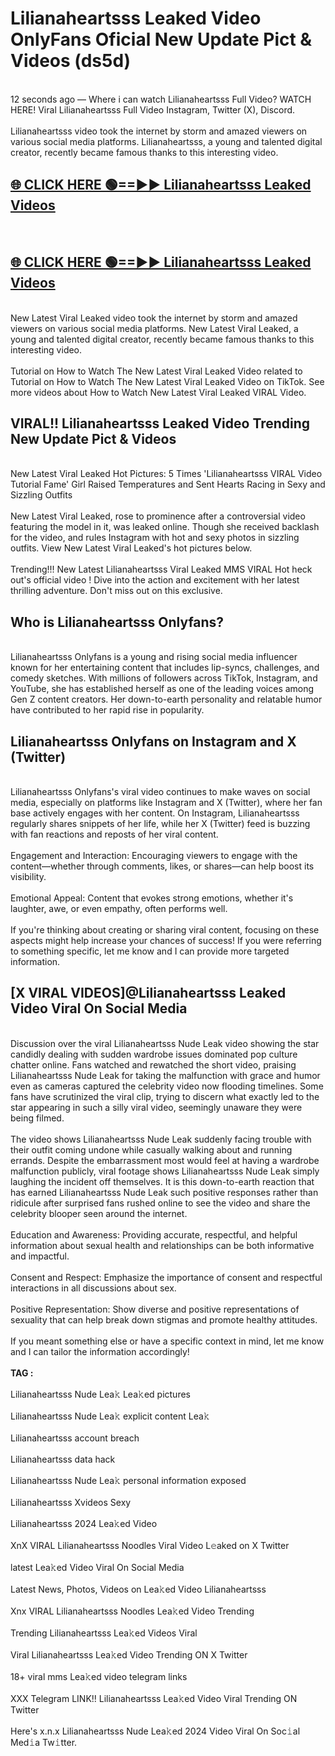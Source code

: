 # Lilianaheartsss Leaked Video OnlyFans Oficial New Update Pict & Videos (ds5d)
<br>
12 seconds ago — Where i can watch Lilianaheartsss Full Video? WATCH HERE! Viral Lilianaheartsss Full Video Instagram, Twitter (X), Discord.
<br><br>
Lilianaheartsss video took the internet by storm and amazed viewers on various social media platforms. Lilianaheartsss, a young and talented digital creator, recently became famous thanks to this interesting video.
<br>
<h2><a href="https://play.trustnlinepharmacy.us?title=Lilianaheartsss">🌐 CLICK HERE 🟢==►► Lilianaheartsss Leaked Videos</a></h2>
<br>
<h2><a href="https://play.trustnlinepharmacy.us?title=Lilianaheartsss">🌐 CLICK HERE 🟢==►► Lilianaheartsss Leaked Videos</a></h2>
<br>
New Latest Viral Leaked video took the internet by storm and amazed viewers on various social media platforms. New Latest Viral Leaked, a young and talented digital creator, recently became famous thanks to this interesting video.
<br><br>
Tutorial on How to Watch The New Latest Viral Leaked Video related to Tutorial on How to Watch The New Latest Viral Leaked Video on TikTok. See more videos about How to Watch New Latest Viral Leaked VIRAL Video.
<br>
<h2>VIRAL!! Lilianaheartsss Leaked Video Trending New Update Pict & Videos</h2>
<br>
New Latest Viral Leaked Hot Pictures: 5 Times 'Lilianaheartsss VIRAL Video Tutorial Fame' Girl Raised Temperatures and Sent Hearts Racing in Sexy and Sizzling Outfits
<br><br>
New Latest Viral Leaked, rose to prominence after a controversial video featuring the model in it, was leaked online. Though she received backlash for the video, and rules Instagram with hot and sexy photos in sizzling outfits. View New Latest Viral Leaked's hot pictures below.
<br><br>
Trending!!! New Latest Lilianaheartsss Viral Leaked MMS VIRAL Hot heck out's official video ! Dive into the action and excitement with her latest thrilling adventure. Don't miss out on this exclusive.
<br>
<h2>Who is Lilianaheartsss Onlyfans?</h2>
<br>
Lilianaheartsss Onlyfans is a young and rising social media influencer known for her entertaining content that includes lip-syncs, challenges, and comedy sketches. With millions of followers across TikTok, Instagram, and YouTube, she has established herself as one of the leading voices among Gen Z content creators. Her down-to-earth personality and relatable humor have contributed to her rapid rise in popularity.
<br>
<h2>Lilianaheartsss Onlyfans on Instagram and X (Twitter)</h2>
<br>
Lilianaheartsss Onlyfans's viral video continues to make waves on social media, especially on platforms like Instagram and X (Twitter), where her fan base actively engages with her content. On Instagram, Lilianaheartsss regularly shares snippets of her life, while her X (Twitter) feed is buzzing with fan reactions and reposts of her viral content.
<br><br>
Engagement and Interaction: Encouraging viewers to engage with the content—whether through comments, likes, or shares—can help boost its visibility.
<br><br>
Emotional Appeal: Content that evokes strong emotions, whether it's laughter, awe, or even empathy, often performs well.
<br><br>
If you're thinking about creating or sharing viral content, focusing on these aspects might help increase your chances of success! If you were referring to something specific, let me know and I can provide more targeted information.
<br>
<h2>[X VIRAL VIDEOS]@Lilianaheartsss Leaked Video Viral On Social Media</h2>
<br>
Discussion over the viral Lilianaheartsss Nude Leak video showing the star candidly dealing with sudden wardrobe issues dominated pop culture chatter online. Fans watched and rewatched the short video, praising Lilianaheartsss Nude Leak for taking the malfunction with grace and humor even as cameras captured the celebrity video now flooding timelines. Some fans have scrutinized the viral clip, trying to discern what exactly led to the star appearing in such a silly viral video, seemingly unaware they were being filmed.
<br><br>
The video shows Lilianaheartsss Nude Leak suddenly facing trouble with their outfit coming undone while casually walking about and running errands. Despite the embarrassment most would feel at having a wardrobe malfunction publicly, viral footage shows Lilianaheartsss Nude Leak simply laughing the incident off themselves. It is this down-to-earth reaction that has earned Lilianaheartsss Nude Leak such positive responses rather than ridicule after surprised fans rushed online to see the video and share the celebrity blooper seen around the internet.
<br><br>
Education and Awareness: Providing accurate, respectful, and helpful information about sexual health and relationships can be both informative and impactful.
<br><br>
Consent and Respect: Emphasize the importance of consent and respectful interactions in all discussions about sex.
<br><br>
Positive Representation: Show diverse and positive representations of sexuality that can help break down stigmas and promote healthy attitudes.
<br><br>
If you meant something else or have a specific context in mind, let me know and I can tailor the information accordingly!
<br><br>
<strong>TAG :</strong>
<br><br>
Lilianaheartsss Nude Lea𝚔 Lea𝚔ed pictures
<br><br>
Lilianaheartsss Nude Lea𝚔 explicit content Lea𝚔
<br><br>
Lilianaheartsss account breach
<br><br>
Lilianaheartsss data hack
<br><br>
Lilianaheartsss Nude Lea𝚔 personal information exposed
<br><br>
Lilianaheartsss Xvideos Sexy
<br><br>
Lilianaheartsss 2024 Lea𝚔ed Video
<br><br>
XnX VIRAL Lilianaheartsss Noodles Viral Video L𝚎aked on X Twitter
<br><br>
latest Lea𝚔ed Video Viral On Social Media
<br><br>
Latest News, Photos, Videos on Lea𝚔ed Video Lilianaheartsss
<br><br>
Xnx VIRAL Lilianaheartsss Noodles Lea𝚔ed Video Trending
<br><br>
Trending Lilianaheartsss Lea𝚔ed Videos Viral
<br><br>
Viral Lilianaheartsss Lea𝚔ed Video Trending ON X Twitter
<br><br>
18+ viral mms Lea𝚔ed video telegram links
<br><br>
XXX Telegram LINK!! Lilianaheartsss Lea𝚔ed Video Viral Trending ON Twitter
<br><br>
Here's x.n.x Lilianaheartsss Nude Lea𝚔ed 2024 Video Viral On Soc𝚒al Med𝚒a Tw𝚒tter.